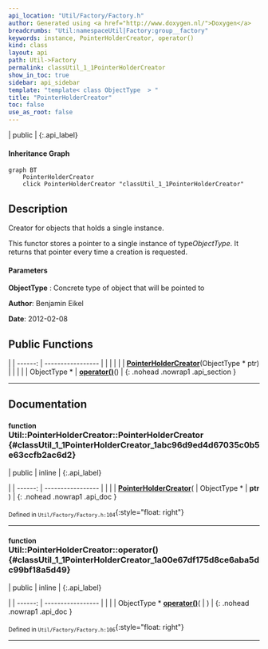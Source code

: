 ```yaml
---
api_location: "Util/Factory/Factory.h"
author: Generated using <a href="http://www.doxygen.nl/">Doxygen</a>
breadcrumbs: "Util:namespaceUtil|Factory:group__factory"
keywords: instance, PointerHolderCreator, operator()
kind: class
layout: api
path: Util->Factory
permalink: classUtil_1_1PointerHolderCreator
show_in_toc: true
sidebar: api_sidebar
template: "template< class ObjectType  > "
title: "PointerHolderCreator"
toc: false
use_as_root: false
---
```


| public |
{:.api_label}

#### Inheritance Graph

```mermaid
graph BT
	PointerHolderCreator
	click PointerHolderCreator "classUtil_1_1PointerHolderCreator"
```

## Description

Creator for objects that holds a single instance.

This functor stores a pointer to a single instance of type*ObjectType*. It returns that pointer every time a creation is requested.


#### Parameters
**ObjectType**
:  Concrete type of object that will be pointed to





**Author**: Benjamin Eikel



**Date**: 2012-02-08





## Public Functions

|
| ------: | ----------------- |
|  | |
|  | **[PointerHolderCreator](#classUtil_1_1PointerHolderCreator_1abc96d9ed4d67035c0b5e63ccfb2ac6d2)**(ObjectType * ptr) |
|  | |
| ObjectType * | **[operator()](#classUtil_1_1PointerHolderCreator_1a00e67df175d8ce6aba5dc99bf18a5d49)**() |
{: .nohead .nowrap1 .api_section }


-------------------------------------------------------------------

## Documentation

### <small>function</small><br/> Util::PointerHolderCreator::PointerHolderCreator {#classUtil_1_1PointerHolderCreator_1abc96d9ed4d67035c0b5e63ccfb2ac6d2}

| public | inline |
{:.api_label}

|
| ------: | ----------------- |
|  |
|  **[PointerHolderCreator](#classUtil_1_1PointerHolderCreator_1abc96d9ed4d67035c0b5e63ccfb2ac6d2)**( | ObjectType * | **ptr** ) |
{: .nohead .nowrap1 .api_doc }





<sub>Defined in `Util/Factory/Factory.h:104`</sub>{:style="float: right"}

-------------------------------------------------------------------

### <small>function</small><br/> Util::PointerHolderCreator::operator() {#classUtil_1_1PointerHolderCreator_1a00e67df175d8ce6aba5dc99bf18a5d49}

| public | inline |
{:.api_label}

|
| ------: | ----------------- |
|  |
| ObjectType * **[operator()](#classUtil_1_1PointerHolderCreator_1a00e67df175d8ce6aba5dc99bf18a5d49)**( |  ) |
{: .nohead .nowrap1 .api_doc }





<sub>Defined in `Util/Factory/Factory.h:106`</sub>{:style="float: right"}

-------------------------------------------------------------------

